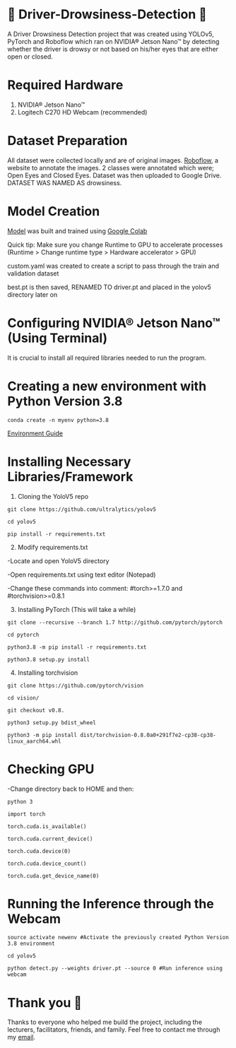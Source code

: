 # 🚗 Driver-Drowsiness-Detection 🚗
A Driver Drowsiness Detection project that was created using YOLOv5, PyTorch and Roboflow which ran on NVIDIA® Jetson Nano™ by detecting whether the driver is drowsy or not based on his/her eyes that are either open or closed.

# Required Hardware 
1. NVIDIA® Jetson Nano™ 
2. Logitech C270 HD Webcam (recommended)

# Dataset Preparation 
All dataset were collected locally and are of original images. [Roboflow](https://roboflow.com/), a website to annotate the images.
2 classes were annotated which were; Open Eyes and Closed Eyes. Dataset was then uploaded to Google Drive. DATASET WAS NAMED AS drowsiness.

# Model Creation
[Model](https://colab.research.google.com/drive/1tXKlUt1uDqrg5XhFfyBRrxSUL2r9S8pA#scrollTo=kfU0Mn2S_4V_) was built and trained using [Google Colab](https://colab.research.google.com/)

Quick tip: Make sure you change Runtime to GPU to accelerate processes (Runtime > Change runtime type > Hardware accelerator > GPU)

custom.yaml was created to create a script to pass through the train and validation dataset

best.pt is then saved, RENAMED TO driver.pt and placed in the yolov5 directory later on 

# Configuring NVIDIA® Jetson Nano™ (Using Terminal)
It is crucial to install all required libraries needed to run the program.

# Creating a new environment with Python Version 3.8
```
conda create -n myenv python=3.8
```
[Environment Guide](https://docs.conda.io/projects/conda/en/latest/user-guide/tasks/manage-environments.html#viewing-a-list-of-your-environments)

# Installing Necessary Libraries/Framework 

1. Cloning the YoloV5 repo 
```
git clone https://github.com/ultralytics/yolov5
```
```
cd yolov5
```
```
pip install -r requirements.txt
```

2. Modify requirements.txt

-Locate and open YoloV5 directory

-Open requirements.txt using text editor (Notepad)

-Change these commands into comment: #torch>=1.7.0 and #torchvision>=0.8.1

3. Installing PyTorch (This will take a while)
```
git clone --recursive --branch 1.7 http://github.com/pytorch/pytorch
```
```
cd pytorch
```
```
python3.8 -m pip install -r requirements.txt
```
```
python3.8 setup.py install
```

4. Installing torchvision 
```
git clone https://github.com/pytorch/vision
```
```
cd vision/
```
```
git checkout v0.8.
```
```
python3 setup.py bdist_wheel
```
```
python3 -m pip install dist/torchvision-0.8.0a0+291f7e2-cp38-cp38-linux_aarch64.whl
```

# Checking GPU
-Change directory back to HOME and then:
```
python 3
```
```
import torch
```
```
torch.cuda.is_available()
```
```
torch.cuda.current_device()
```
```
torch.cuda.device(0)
```
```
torch.cuda.device_count()
```
```
torch.cuda.get_device_name(0)
```

# Running the Inference through the Webcam 

```
source activate newenv #Activate the previously created Python Version 3.8 environment
```
```
cd yolov5 
```
```
python detect.py --weights driver.pt --source 0 #Run inference using webcam
```

# Thank you 🌹
Thanks to everyone who helped me build the project, including the lecturers, facilitators, friends, and family. Feel free to contact me through my [email](mailto:zainihazeeq@gmail.com).
